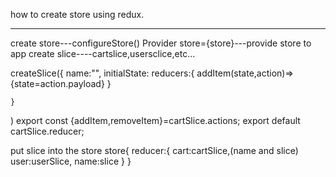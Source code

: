 how to create store using redux.

---

create store---configureStore()
Provider store={store}---provide store to app
create slice----cartslice,usersclice,etc...

createSlice({
name:"",
initialState:
reducers:{
addItem(state,action)=>{state=action.payload}
}

    }

)
export const {addItem,removeItem}=cartSlice.actions;
export default cartSlice.reducer;

put slice into the store
store{
reducer:{
cart:cartSlice,(name and slice)
user:userSlice,
name:slice
}
}
